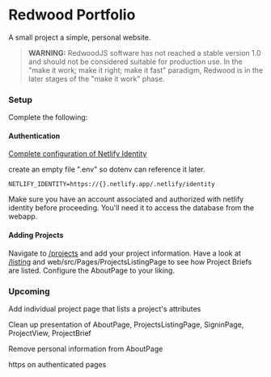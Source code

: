 # Redwood Portfolio

A small project a simple, personal website.

> **WARNING:** RedwoodJS software has not reached a stable version 1.0 and should not be considered suitable for production use. In the "make it work; make it right; make it fast" paradigm, Redwood is in the later stages of the "make it work" phase.

### Setup

Complete the following:

#### Authentication

[Complete configuration of Netlify Identity](https://redwoodjs.com/tutorial/authentication#netlify-identity-setup)

create an empty file ".env" so dotenv can reference it later.

```NETLIFY_IDENTITY=https://{}.netlify.app/.netlify/identity```

Make sure you have an account associated and authorized with netlify identity before proceeding. You'll need it to access the database from the webapp.

#### Adding Projects

Navigate to [/projects](http://localhost:8910/projects) and add your project information. Have a look at [/listing](http://localhost:8910/listing) and web/src/Pages/ProjectsListingPage to see how Project Briefs are listed. Configure the AboutPage to your liking.

### Upcoming

Add individual project page that lists a project's attributes

Clean up presentation of AboutPage, ProjectsListingPage, SigninPage, ProjectView, ProjectBrief

Remove personal information from AboutPage

https on authenticated pages
